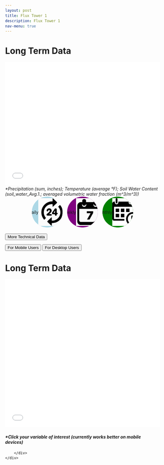 ```yaml
---
layout: post
title: Flux Tower 1
description: Flux Tower 1
nav-menu: true
---
```


<html>
<head>
  <style>
    .grid-container {
        display: grid;
        grid-template-columns: repeat(auto-fit, minmax(250px, 1fr)); /* Make the grid responsive */
        grid-gap: 1em;
    }

    .grid-item {
        position: relative;
        padding-top: 100%; /* Maintain the aspect ratio */
        overflow: hidden;
        border: none; /* Ensure no borders are added to the grid item */
    }

    .grid-item a {
        position: absolute;
        top: 0;
        left: 0;
        right: 0;
        bottom: 0;
        text-decoration: none;
        color: white;
        display: flex;
        align-items: center;
        justify-content: center;
        background: rgba(0, 0, 0, 0.7); /* Add a semi-transparent overlay */
        border: none; /* Ensure no borders are added to the link */
    }

    .toggle-icons {
        display: flex;
        justify-content: center;
        gap: 15px;
        margin-bottom: 20px;
    }

    .icon {
        width: 100px; /* Made icons larger */
        height: 100px; /* Made icons larger */
        border-radius: 50%; /* Makes them circular */
        cursor: pointer; /* Indicates they're clickable */
        display: flex;
        align-items: center; /* Center the img within the circular div */
        justify-content: center;
        overflow: hidden; /* Ensure the img doesn't overflow out of the circular div */
    }

    .icon-daily {
        background-color: lightblue;
    }

    .icon-weekly {
        background-color: purple;
    }

    .icon-monthly {
        background-color: green;
    }

    .icon img {
        width: 90%; /* Adjusted size */
        height: auto; /* Maintain the aspect ratio */
    }

    .grid-item img {
        position: absolute;
        top: 0;
        left: 0;
        width: 100%;
        height: 100%;
        object-fit: cover;
        border: none; /* Ensure no borders are added to the image */
        outline: none; /* Ensure no outlines are added to the image */
    }
     .data-table {
        display: none;  /* Set the data tables to not display by default */
    }

    .html-object iframe {
        width: 100%;
        max-height: calc(50vw); /* Changed height to max-height */
    }

    .grid-item span {
        font-size: 2rem; /* Adjust the font size */
        text-shadow: 2px 2px 4px rgba(0, 0, 0, 0.5); /* Add a text shadow for better visibility */
        z-index: 2;
        font-weight: bold; /* Make the text bolder */
    }
    .full-screen-text-container {
    background-color: black;  /* Set background to black */
    color: blue;              /* Set text color to blue */
    text-align: center;       /* Center the text */
    padding: 10px;            /* Add some padding for better appearance */
    }

    .full-screen-link {
    color: blue;             /* Make the link text blue */
    text-decoration: underline;  /* Underline the link */
    }

    .full-screen-link:hover {
    color: deepskyblue;     /* Change color on hover for better user feedback */
    }


    .full-screen-link:hover {
      background-color: #0056b3;  /* Darker blue on hover */
  }


    /* Larger and bolder text for desktop */
    @media (min-width: 768px) {
        .grid-item span {
            font-size: 3rem;
            font-weight: 900;
        }

        .collapsible {
            background-color: transparent;
            color: white;
            text-align: center;
            padding: 15px;
            border: 2px solid white;
            font-size: 20px;
            display: flex; /* Change from block to flex */
            justify-content: center; /* Center content horizontally */
            align-items: center; /* Center content vertically */
            margin: 20px auto;
            cursor: pointer;
            transition: background-color 0.5s, color 0.5s, border-color 0.5s; /* Added transition for border color */
            width: 70%; /* Adjust as needed */
        }
    .icon-label {
      position: absolute;
      top: -25px; /* Adjust this as needed */
      width: 100%;
      text-align: center;
      font-size: 14px;
      font-weight: bold;
    }

        .collapsible:hover {
            color: gray;
            border-color: gray; /* Border color changes to gray on hover */
        }



    .content {
        display: none;
    }
    table.dataTable {
    background-color: darkgray;
    color: white;
 }

    table.dataTable tbody td {
     color: white;
    }
    .view-toggle-button {
    background-color: black;
    color: blue;
    padding: 10px 20px;
    border: none;
    margin: 10px;
    cursor: pointer;
    display: inline-block;
    transition: background-color 0.3s ease;
    }

    .view-toggle-button:hover {
       background-color: #1a1a1a;
    color: deepskyblue;
    }


    table.dataTable thead th {
      background-color: gray;
      color: white;
    }

</style>
</head>
<body>
  

  <h1>Long Term Data</h1>
  <div class="container">
    <div class="html-object">
      <!-- Here's where you add the iframe to embed the Plotly graph -->
      <iframe width="100%" height="400" frameborder="0" scrolling="no" src="longterm_plots/longterm_daily_plotly_fluxtower1.html">
      </iframe>
      <i>*Precipitation (sum, inches); Temperature (average °F); Soil Water Content (soil_water_Avg.1.; averaged volumetric water fraction (m^3/m^3))</i>
    </div>
  </div> 


 
<!-- Toggle Icons -->
<div class="toggle-icons">
    <div class="icon icon-daily">
        <span class="icon-label">Daily</span> <!-- The new label -->
        <img src="images/daily.jpg" alt="Daily" data-view="daily">
    </div>
    <div class="icon icon-weekly">
        <span class="icon-label">Weekly</span> <!-- The new label -->
        <img src="images/weekly.png" alt="Weekly" data-view="weekly">
    </div>
    <div class="icon icon-monthly">
        <span class="icon-label">Monthly</span> <!-- The new label -->
        <img src="images/monthly.jpg" alt="Monthly" data-view="monthly">
    </div>
</div>



<!-- Data Tables -->
  <div class="data-table" data-view="daily">
      <h1>Daily Data</h1>
      <div class="html-object">
          <iframe width="100%" height="400" frameborder="0" scrolling="no" src="longterm_plots/datatable_daily_fluxtower1.html"></iframe>
        <i>*Precipitation (sum, inches); Temperature (average °F); Soil Water Content (soil_water_Avg.1.; averaged volumetric water fraction (m^3/m^3))</i>
      </div>
  </div>
  <div class="data-table" data-view="weekly">
      <h1>Weekly Data</h1>
      <div class="html-object">
          <iframe width="100%" height="400" frameborder="0" scrolling="no" src="longterm_plots/datatable_weekly_fluxtower1.html"></iframe>
        <i>*Precipitation (sum, inches); Temperature (average °F); Soil Water Content (soil_water_Avg.1.; averaged volumetric water fraction (m^3/m^3))</i>
      </div>
  </div>
  <div class="data-table" data-view="monthly">
      <h1>Monthly Data</h1>
      <div class="html-object">
          <iframe width="100%" height="400" frameborder="0" scrolling="no" src="longterm_plots/datatable_monthly_fluxtower1.html"></iframe>
        <i>*Precipitation (sum, inches); Temperature (average °F); Soil Water Content (soil_water_Avg.1.; averaged volumetric water fraction (m^3/m^3))</i>
      </div>
  </div>

<button class="collapsible">More Technical Data</button>

<div class="view-toggle">
    <button class="view-toggle-button" onclick="showEmbedded()">For Mobile Users</button>
    <button class="view-toggle-button" onclick="showFullscreen()">For Desktop Users</button>
</div>

<div id="embeddedPlot" style="display:block;">
    <div class="content">
        <h1>Long Term Data</h1>
        <div class="container">
            <div class="html-object">
                <!-- Here's where you add the iframe to embed the Plotly graph -->
                <iframe width="100%" height="600" frameborder="0" scrolling="no" src="longterm_plots/longterm_plotly_fluxtower1.html"></iframe>
                <h4><i>*Click your variable of interest (currently works better on mobile devices)</i></h4>
            </div>
        </div>
    </div>
</div>

<div id="fullscreenLink" style="display:none;">
    <div class="full-screen-text-container">
        <a href="https://kesondrakey.github.io/longterm_plots/longterm_plotly_fluxtower1.html" target="_blank" class="full-screen-link">Click this link to view in full size!</a>
    </div>
</div>


        </div>
    </div>

</div>

 <script>
       // Collapsible Functionality
var coll = document.getElementsByClassName("collapsible");
for (let i = 0; i < coll.length; i++) {
    coll[i].addEventListener("click", function() {
        this.classList.toggle("active");
        var content = this.nextElementSibling;
        content.style.display = content.style.display === "block" ? "none" : "block";
    });
}

   function showEmbedded() {
    document.getElementById('embeddedPlot').style.display = 'block';
    document.getElementById('fullscreenLink').style.display = 'none';
}

function showFullscreen() {
    document.getElementById('embeddedPlot').style.display = 'none';
    document.getElementById('fullscreenLink').style.display = 'block';
}

   
// Data View Toggle
const icons = document.querySelectorAll('.icon img');  // target the img inside the icon
const tables = document.querySelectorAll('.data-table');

icons.forEach(icon => {
    icon.addEventListener('click', function() {
        const view = this.getAttribute('data-view');

        tables.forEach(table => {
            if (table.getAttribute('data-view') === view) {
                table.style.display = table.style.display === "none" ? "block" : "none";
            } else {
                table.style.display = "none";
            }
        });
    });
});

</script>

<!-- Rest of your content... -->
</body>
</html>
